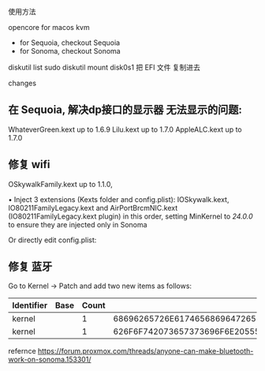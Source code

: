 使用方法

opencore for macos kvm

- for Sequoia, checkout Sequoia
- for Sonoma, checkout Sonoma

diskutil list
sudo diskutil mount disk0s1
把 EFI 文件 复制进去








changes 


## 在 Sequoia, 解决dp接口的显示器 无法显示的问题:
WhateverGreen.kext up to 1.6.9
Lilu.kext up to 1.7.0
AppleALC.kext up to 1.7.0



## 修复 wifi

OSkywalkFamily.kext up to 1.1.0,

• Inject 3 extensions (Kexts folder and config.plist): IOSkywalk.kext, IO80211FamilyLegacy.kext and AirPortBrcmNIC.kext (IO80211FamilyLegacy.kext plugin) in this order, setting MinKernel to *24.0.0* to ensure they are injected only in Sonoma



Or directly edit config.plist:


## 修复 蓝牙
Go to Kernel -> Patch and add two new items as follows:

| Identifier | Base | Count | Find | Limit | Mask | Replace | Skip | Arch |
|------------|------|-------|------|-------|------|---------|------|------|
| kernel | | 1 | 68696265726E61746568696472656164790068696265726E617465636F756E7400 | 0 | | 68696265726E61746568696472656164790068765F766D6D5F70726573656E7400 | 0 | x86_64 |
| kernel | | 1 | 626F6F742073657373696F6E20555549440068765F766D6D5F70726573656E7400 | 0 | | 626F6F742073657373696F6E20555549440068696265726E617465636F756E7400 | 0 | x86_64 |



refernce
https://forum.proxmox.com/threads/anyone-can-make-bluetooth-work-on-sonoma.153301/


